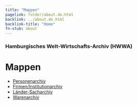 ```yaml
---
title: "Mappen"
pagelink: folder/about.de.html
backlink: ../about.de.html
backlink-title: "Home"
fn-stub: about
---
```


### Hamburgisches Welt-Wirtschafts-Archiv (HWWA)
# Mappen

* [Personenarchiv](pe/about.de.html)
* [Firmen/Institutionarchiv](co/about.de.html)
* [Länder-Sacharchiv](sh/about.de.html)
* [Warenarchiv](wa/about.de.html)
